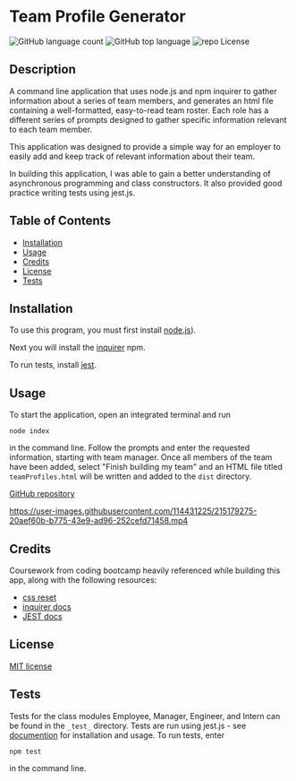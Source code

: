 # Team Profile Generator

![GitHub language count](https://img.shields.io/github/languages/count/rbkeyes/team-profile-generator?color=magenta)
![GitHub top language](https://img.shields.io/github/languages/top/rbkeyes/team-profile-generator)
![repo License](https://img.shields.io/github/license/rbkeyes/team-profile-generator?color=purple)


## Description

A command line application that uses node.js and npm inquirer to gather information about a series of team members, and generates an html file containing a well-formatted, easy-to-read team roster. Each role has a different series of prompts designed to gather specific information relevant to each team member.

This application was designed to provide a simple way for an employer to easily add and keep track of relevant information about their team. 

In building this application, I was able to gain a better understanding of asynchronous programming and class constructors. It also provided good practice writing tests using jest.js. 


## Table of Contents

- [Installation](#installation)
- [Usage](#usage)
- [Credits](#credits)
- [License](#license)
- [Tests](#tests)


## Installation

To use this program, you must first install [node.js](https://nodejs.org/en/)).

Next you will install the [inquirer](https://www.npmjs.com/package/inquirer) npm. 

To run tests, install [jest](https://jestjs.io/docs/getting-started).


## Usage

To start the application, open an integrated terminal and run 
```
node index
```
in the command line. Follow the prompts and enter the requested information, starting with team manager. Once all members of the team have been added, select "Finish building my team" and an HTML file titled ```teamProfiles.html``` will be written and added to the ```dist``` directory. 

[GitHub repository](https://github.com/rbkeyes/team-profile-generator)


https://user-images.githubusercontent.com/114431225/215179275-20aef60b-b775-43e9-ad96-252cefd71458.mp4



## Credits

Coursework from coding bootcamp heavily referenced while building this app, along with the following resources:

- [css reset](https://piccalil.li/blog/a-modern-css-reset/)
- [inquirer docs](https://www.npmjs.com/package/inquirer/v/8.2.4)
- [JEST docs](https://jestjs.io/docs/getting-started)


## License

[MIT license](./LICENSE)



## Tests

Tests for the class modules Employee, Manager, Engineer, and Intern can be found in the ```_test_``` directory. Tests are run using jest.js - see [documention](https://jestjs.io/) for installation and usage. To run tests, enter 
```
npm test
``` 
in the command line.
